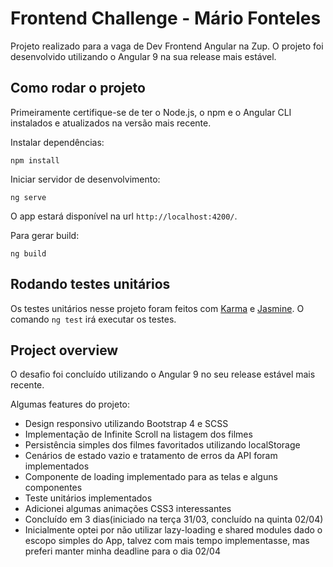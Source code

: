 # Frontend Challenge - Mário Fonteles

Projeto realizado para a vaga de Dev Frontend Angular na Zup. O projeto foi desenvolvido utilizando o Angular 9 na sua release mais estável.

## Como rodar o projeto

Primeiramente certifique-se de ter o Node.js, o npm e o Angular CLI instalados e atualizados na versão mais recente.

Instalar dependências:

```
npm install
```

Iniciar servidor de desenvolvimento:
```
ng serve
```

O app estará disponível na url `http://localhost:4200/`.

Para gerar build:

```
ng build
```

## Rodando testes unitários

Os testes unitários nesse projeto foram feitos com [Karma](https://karma-runner.github.io) e [Jasmine](https://jasmine.github.io/).
 O comando `ng test` irá executar os testes.

## Project overview

O desafio foi concluído utilizando o Angular 9 no seu release estável mais recente.

Algumas features do projeto:

* Design responsivo utilizando Bootstrap 4 e SCSS
* Implementação de Infinite Scroll na listagem dos filmes
* Persistência simples dos filmes favoritados utilizando localStorage
* Cenários de estado vazio e tratamento de erros da API foram implementados
* Componente de loading implementado para as telas e alguns componentes
* Teste unitários implementados
* Adicionei algumas animações CSS3 interessantes 
* Concluído em 3 dias(iniciado na terça 31/03, concluído na quinta 02/04)
* Inicialmente optei por não utilizar lazy-loading e shared modules dado o escopo simples do App, talvez com mais tempo implementasse, mas preferi manter minha deadline para o dia 02/04
